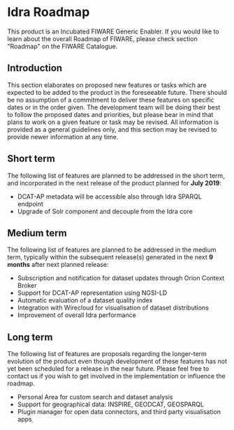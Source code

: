 # Idra Roadmap

This product is an Incubated FIWARE Generic
Enabler. If you would like to learn about the overall Roadmap of FIWARE, please
check section "Roadmap" on the FIWARE Catalogue.

## Introduction

This section elaborates on proposed new features or tasks which are expected to
be added to the product in the foreseeable future. There should be no assumption
of a commitment to deliver these features on specific dates or in the order
given. The development team will be doing their best to follow the proposed
dates and priorities, but please bear in mind that plans to work on a given
feature or task may be revised. All information is provided as a general
guidelines only, and this section may be revised to provide newer information at
any time.

## Short term

The following list of features are planned to be addressed in the short term,
and incorporated in the next release of the product planned for **July 2019**:

- DCAT-AP metadata will be accessible also through Idra SPARQL endpoint
- Upgrade of Solr component and decouple from the Idra core

## Medium term

The following list of features are planned to be addressed in the medium term,
typically within the subsequent release(s) generated in the next **9 months**
after next planned release:
- Subscription and notification for dataset updates through Orion Context Broker
- Support for DCAT-AP representation using NGSI-LD
- Automatic evaluation of a dataset quality index
- Integration with Wirecloud for visualisation of dataset distributions
- Improvement of overall Idra performance 


## Long term

The following list of features are proposals regarding the longer-term evolution
of the product even though development of these features has not yet been
scheduled for a release in the near future. Please feel free to contact us if
you wish to get involved in the implementation or influence the roadmap.

- Personal Area for custom search and dataset analysis 
- Support for geographical data:  INSPIRE, GEODCAT, GEOSPARQL
- Plugin manager for open data connectors, and third party visualisation apps



